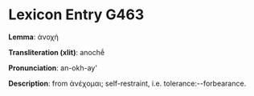 # Lexicon Entry G463

**Lemma**: ἀνοχή

**Transliteration (xlit)**: anochḗ

**Pronunciation**: an-okh-ay'

**Description**:
from ἀνέχομαι; self-restraint, i.e. tolerance:--forbearance.
